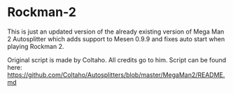 # Rockman-2
This is just an updated version of the already existing version of Mega Man 2 Autosplitter which adds support to Mesen 0.9.9 and fixes auto start when playing Rockman 2.

Original script is made by Coltaho. All credits go to him. Script can be found here: https://github.com/Coltaho/Autosplitters/blob/master/MegaMan2/README.md
